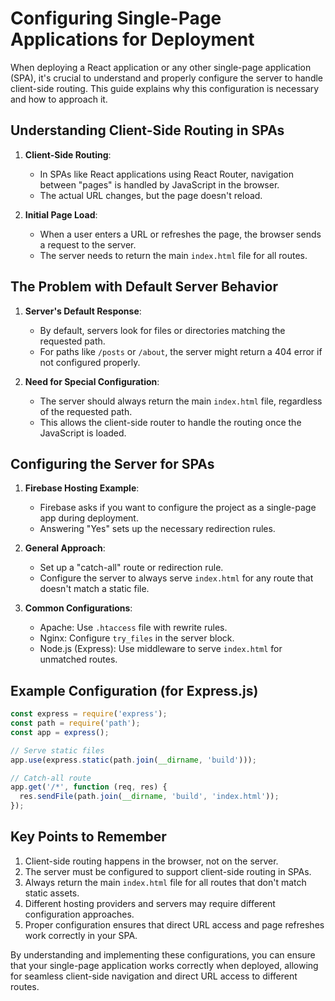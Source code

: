 # Configuring Single-Page Applications for Deployment

When deploying a React application or any other single-page application (SPA), it's crucial to understand and properly configure the server to handle client-side routing. This guide explains why this configuration is necessary and how to approach it.

## Understanding Client-Side Routing in SPAs

1. **Client-Side Routing**: 
   - In SPAs like React applications using React Router, navigation between "pages" is handled by JavaScript in the browser.
   - The actual URL changes, but the page doesn't reload.

2. **Initial Page Load**:
   - When a user enters a URL or refreshes the page, the browser sends a request to the server.
   - The server needs to return the main `index.html` file for all routes.

## The Problem with Default Server Behavior

1. **Server's Default Response**:
   - By default, servers look for files or directories matching the requested path.
   - For paths like `/posts` or `/about`, the server might return a 404 error if not configured properly.

2. **Need for Special Configuration**:
   - The server should always return the main `index.html` file, regardless of the requested path.
   - This allows the client-side router to handle the routing once the JavaScript is loaded.

## Configuring the Server for SPAs

1. **Firebase Hosting Example**:
   - Firebase asks if you want to configure the project as a single-page app during deployment.
   - Answering "Yes" sets up the necessary redirection rules.

2. **General Approach**:
   - Set up a "catch-all" route or redirection rule.
   - Configure the server to always serve `index.html` for any route that doesn't match a static file.

3. **Common Configurations**:
   - Apache: Use `.htaccess` file with rewrite rules.
   - Nginx: Configure `try_files` in the server block.
   - Node.js (Express): Use middleware to serve `index.html` for unmatched routes.

## Example Configuration (for Express.js)

```javascript
const express = require('express');
const path = require('path');
const app = express();

// Serve static files
app.use(express.static(path.join(__dirname, 'build')));

// Catch-all route
app.get('/*', function (req, res) {
  res.sendFile(path.join(__dirname, 'build', 'index.html'));
});
```

## Key Points to Remember

1. Client-side routing happens in the browser, not on the server.
2. The server must be configured to support client-side routing in SPAs.
3. Always return the main `index.html` file for all routes that don't match static assets.
4. Different hosting providers and servers may require different configuration approaches.
5. Proper configuration ensures that direct URL access and page refreshes work correctly in your SPA.

By understanding and implementing these configurations, you can ensure that your single-page application works correctly when deployed, allowing for seamless client-side navigation and direct URL access to different routes.